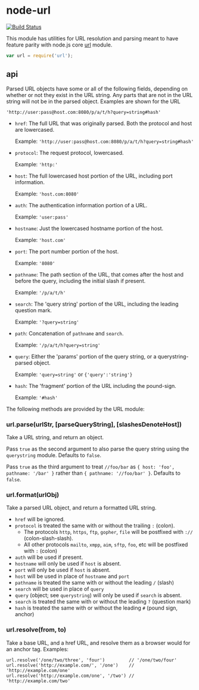 # node-url

[![Build Status](https://travis-ci.org/defunctzombie/node-url.svg?branch=master)](https://travis-ci.org/defunctzombie/node-url)

This module has utilities for URL resolution and parsing meant to have feature parity with node.js
core [url](http://nodejs.org/api/url.html) module.

```js
var url = require('url');
```

## api

Parsed URL objects have some or all of the following fields, depending on
whether or not they exist in the URL string. Any parts that are not in the URL
string will not be in the parsed object. Examples are shown for the URL

`'http://user:pass@host.com:8080/p/a/t/h?query=string#hash'`

* `href`: The full URL that was originally parsed. Both the protocol and host are lowercased.

  Example: `'http://user:pass@host.com:8080/p/a/t/h?query=string#hash'`

* `protocol`: The request protocol, lowercased.

  Example: `'http:'`

* `host`: The full lowercased host portion of the URL, including port
  information.

  Example: `'host.com:8080'`

* `auth`: The authentication information portion of a URL.

  Example: `'user:pass'`

* `hostname`: Just the lowercased hostname portion of the host.

  Example: `'host.com'`

* `port`: The port number portion of the host.

  Example: `'8080'`

* `pathname`: The path section of the URL, that comes after the host and
  before the query, including the initial slash if present.

  Example: `'/p/a/t/h'`

* `search`: The 'query string' portion of the URL, including the leading
  question mark.

  Example: `'?query=string'`

* `path`: Concatenation of `pathname` and `search`.

  Example: `'/p/a/t/h?query=string'`

* `query`: Either the 'params' portion of the query string, or a
  querystring-parsed object.

  Example: `'query=string'` or `{'query':'string'}`

* `hash`: The 'fragment' portion of the URL including the pound-sign.

  Example: `'#hash'`

The following methods are provided by the URL module:

### url.parse(urlStr, [parseQueryString], [slashesDenoteHost])

Take a URL string, and return an object.

Pass `true` as the second argument to also parse
the query string using the `querystring` module.
Defaults to `false`.

Pass `true` as the third argument to treat `//foo/bar` as
`{ host: 'foo', pathname: '/bar' }` rather than
`{ pathname: '//foo/bar' }`. Defaults to `false`.

### url.format(urlObj)

Take a parsed URL object, and return a formatted URL string.

* `href` will be ignored.
* `protocol` is treated the same with or without the trailing `:` (colon).
    * The protocols `http`, `https`, `ftp`, `gopher`, `file` will be
      postfixed with `://` (colon-slash-slash).
    * All other protocols `mailto`, `xmpp`, `aim`, `sftp`, `foo`, etc will
      be postfixed with `:` (colon)
* `auth` will be used if present.
* `hostname` will only be used if `host` is absent.
* `port` will only be used if `host` is absent.
* `host` will be used in place of `hostname` and `port`
* `pathname` is treated the same with or without the leading `/` (slash)
* `search` will be used in place of `query`
* `query` (object; see `querystring`) will only be used if `search` is absent.
* `search` is treated the same with or without the leading `?` (question mark)
* `hash` is treated the same with or without the leading `#` (pound sign, anchor)

### url.resolve(from, to)

Take a base URL, and a href URL, and resolve them as a browser would for
an anchor tag. Examples:

    url.resolve('/one/two/three', 'four')         // '/one/two/four'
    url.resolve('http://example.com/', '/one')    // 'http://example.com/one'
    url.resolve('http://example.com/one', '/two') // 'http://example.com/two'
